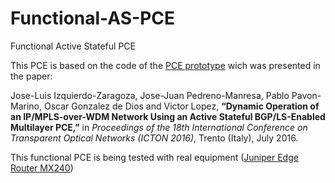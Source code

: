# Functional-AS-PCE
Functional Active Stateful PCE

This PCE is based on the code of the [PCE prototype](https://github.com/girtel/n2p-plugins-activePCE) wich was presented in the paper: 

Jose-Luis Izquierdo-Zaragoza, Jose-Juan Pedreno-Manresa, Pablo Pavon-Marino, Oscar Gonzalez de Dios and Victor Lopez, **“Dynamic Operation of an IP/MPLS-over-WDM Network Using an Active Stateful BGP/LS-Enabled Multilayer PCE,”** in *Proceedings of the 18th International Conference on Transparent Optical Networks (ICTON 2016)*, Trento (Italy), July 2016.

This functional PCE is being tested with real equipment ([Juniper Edge Router MX240](http://www.juniper.net/us/en/products-services/routing/mx-series/mx240/))
